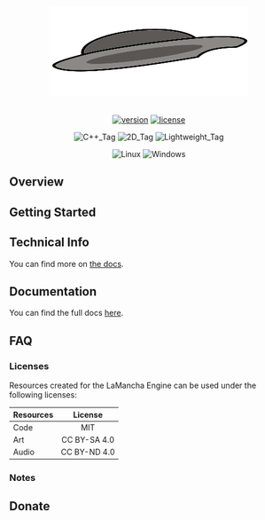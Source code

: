 <div align=center>
	<center><img alt="LaMancha_Logo" src="./promo/LaManchaEngine_Logo.svg#svgView(viewBox(35, 480, 1985, 970))" width=360 height=160/>
</div>
<br>
<p align="center">
    <a target="_blank" href="https://github.com/ph0nsy/LaMancha-Engine/network"><img alt="version" src="https://img.shields.io/badge/version-0.0.1-blue.svg?style=flat&labelColor=888888&color=2EA967&logo=github"></a>
     <!--<a target="_blank" href="https://github.com/ph0nsy/LaMancha-Engine/stargazers"><img alt="stars" src="https://img.shields.io/github/stars/ph0nsy/LaMancha-Engine.svg?style=flat&labelColor=888888&color=2EA967&logo=github"></a>-->
     <!--<a target="_blank" href="https://github.com/cocos/LaMancha-Engine/forks"><img alt="forks" src="https://img.shields.io/github/forks/ph0nsy/LaMancha-Engine.svg?style=flat&labelColor=888888&color=2EA967&logo=github"></a>-->
    <a target="_blank" href="./LICENSE"><img alt="license" src="https://img.shields.io/badge/license-MIT-blue.svg?style=flat&labelColor=888888&color=2EA967&logo=github"></a>
</p>

<p align="center">
	<img alt="C++_Tag" src="https://img.shields.io/badge/C++-%2300599C.svg?style=flat-square&logo=c%2B%2B&logoColor=white">
	<img alt="2D_Tag" src="https://img.shields.io/badge/2D-FFFFFF?style=flat-square&colorB=green">
	<img alt="Lightweight_Tag" src="https://img.shields.io/badge/Light Weight-grey.svg?style=flat-square&color=red">
</p>

<p align="center">
	<img alt="Linux" src="https://img.shields.io/badge/Linux-FCC624?style=for-the-badge&logo=linux&logoColor=black">
	<img alt="Windows" src="https://img.shields.io/badge/Windows-0078D6?style=for-the-badge&logo=windows&logoColor=white">
	<!--<img alt="MacOS" src="https://img.shields.io/badge/mac%20os-000000?style=for-the-badge&logo=macos&logoColor=F0F0F0">-->
</p>

## Overview

## Getting Started

## Technical Info

You can find more on [the docs](https://github.com/ph0nsy/LaMancha-Engine/wiki/Getting-Started#technical-information).

## Documentation

You can find the full docs [here](https://github.com/ph0nsy/LaMancha-Engine/wiki).

## FAQ

### Licenses

Resources created for the LaMancha Engine can be used under the following licenses:

|  Resources  |    License   |
|:------------|:------------:|
|    Code     |      MIT     |
|    Art      | CC BY-SA 4.0 |
|    Audio    | CC BY-ND 4.0 |

### Notes

## Donate

<!-- Update with Ko-Fi link -->

